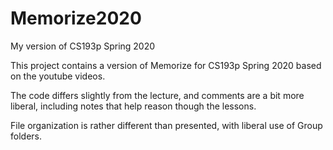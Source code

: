 # Memorize2020
My version of CS193p Spring 2020

This project contains a version of Memorize for CS193p Spring 2020 based on the youtube videos. 

The code differs slightly from the lecture, and comments are a bit more liberal, including notes that help
reason though the lessons.

File organization is rather different than presented, with liberal use of Group folders.
